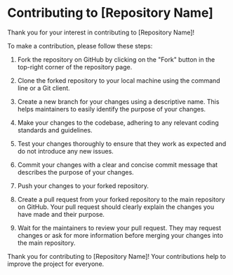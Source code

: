 # Contributing to [Repository Name]

Thank you for your interest in contributing to [Repository Name]!

To make a contribution, please follow these steps:

1. Fork the repository on GitHub by clicking on the "Fork" button in the top-right corner of the repository page.

2. Clone the forked repository to your local machine using the command line or a Git client.

3. Create a new branch for your changes using a descriptive name. This helps maintainers to easily identify the purpose of your changes.

4. Make your changes to the codebase, adhering to any relevant coding standards and guidelines.

5. Test your changes thoroughly to ensure that they work as expected and do not introduce any new issues.

6. Commit your changes with a clear and concise commit message that describes the purpose of your changes.

7. Push your changes to your forked repository.

8. Create a pull request from your forked repository to the main repository on GitHub. Your pull request should clearly explain the changes you have made and their purpose.

9. Wait for the maintainers to review your pull request. They may request changes or ask for more information before merging your changes into the main repository.

Thank you for contributing to [Repository Name]! Your contributions help to improve the project for everyone.
